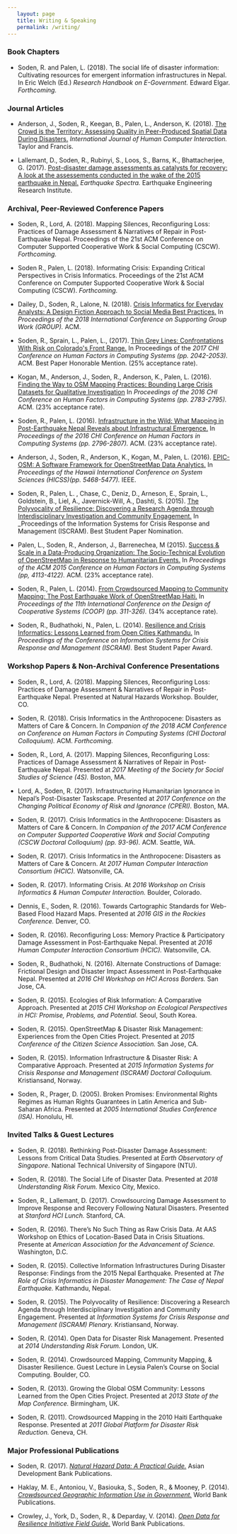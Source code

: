 ```yaml
---
   layout: page
   title: Writing & Speaking
   permalink: /writing/
---
```



### Book Chapters
- Soden, R. and Palen, L. (2018). The social life of disaster information: Cultivating resources for emergent information infrastructures in Nepal.  In Eric Welch (Ed.) _Research Handbook on E-Government._ Edward Elgar. _Forthcoming._

### Journal Articles
- Anderson, J., Soden, R., Keegan, B., Palen, L., Anderson, K. (2018). [The Crowd is the Territory: Assessing Quality in Peer-Produced Spatial Data During Disasters.](https://www.tandfonline.com/doi/full/10.1080/10447318.2018.1427828?casa_token=q1DyUwbW9EUAAAAA:uGAxA6RYJtk6KH9jNkJ0SUEkn9QLi_yvg2MwARH2J1J1Zr3o6EA0dV_6U2Edt_cLZEFgbvMurMW86Q) _International Journal of Human Computer Interaction._ Taylor and Francis. 

- Lallemant, D., Soden, R., Rubinyi, S., Loos, S., Barns, K., Bhattacherjee, G. (2017). [Post-disaster damage assessments as catalysts for recovery: A look at the assessements conducted in the wake of the 2015 earthquake in Nepal.](http://www.earthquakespectra.org/doi/abs/10.1193/120316EQS222M?code=eeri-site) _Earthquake Spectra._ Earthquake Engineering Research Institute.

### Archival, Peer-Reviewed Conference Papers
- Soden, R., Lord, A. (2018). Mapping Silences, Reconfiguring Loss: Practices of Damage Assessment & Narratives of Repair in Post-Earthquake Nepal. Proceedings of the 21st ACM Conference on Computer Supported Cooperative Work & Social Computing (CSCW). _Forthcoming._

- Soden R., Palen, L. (2018). Informating Crisis: Expanding Critical Perspectives in Crisis Informatics. Proceedings of the 21st ACM Conference on Computer Supported Cooperative Work & Social Computing (CSCW). _Forthcoming._


- Dailey, D., Soden, R., Lalone, N. (2018).  [Crisis Informatics for Everyday Analysts: A Design Fiction Approach to Social Media Best Practices.](https://dl.acm.org/citation.cfm?id=3149404) In _Proceedings of the 2018 International Conference on Supporting Group Work (GROUP)._ ACM.

- Soden, R., Sprain, L., Palen, L., (2017). [Thin Grey Lines: Confrontations With Risk on Colorado's Front Range.](https://www.researchgate.net/profile/Leah_Sprain/publication/316652868_Thin_Grey_Lines_Confrontations_With_Risk_on_Colorado%27s_Front_Range/links/5a219c584585155dd41aa9b2/Thin-Grey-Lines-Confrontations-With-Risk-on-Colorados-Front-Range.pdf) In Proceedings of the _2017 CHI Conference on Human Factors in Computing Systems (pp. 2042-2053)._ ACM. Best Paper Honorable Mention. (25% acceptance rate).

- Kogan, M., Anderson, J., Soden, R., Anderson, K., Palen, L. (2016). [Finding the Way to OSM Mapping Practices: Bounding Large Crisis Datasets for Qualitative Investigation](https://dl.acm.org/citation.cfm?id=2858036.2858371) In _Proceedings of the 2016 CHI Conference on Human Factors in Computing Systems (pp. 2783-2795)._ ACM. (23% acceptance rate).

- Soden, R., Palen, L. (2016). [Infrastructure in the Wild: What Mapping in Post-Earthquake Nepal Reveals about Infrastructural Emergence.](https://dl.acm.org/citation.cfm?id=2858545) In _Proceedings of the 2016 CHI Conference on Human Factors in Computing Systems (pp. 2796-2807)._ ACM. (23% acceptance rate).

- Anderson, J., Soden, R., Anderson, K., Kogan, M., Palen, L. (2016). [EPIC-OSM: A Software Framework for OpenStreetMap Data Analytics.](https://www.computer.org/csdl/proceedings/hicss/2016/5670/00/5670f468-abs.html) In _Proceedings of the Hawaii International Conference on System Sciences (HICSS)(pp. 5468-5477)._ IEEE.

- Soden, R., Palen, L. , Chase, C., Deniz, D., Arneson, E., Sprain, L., Goldstein, B., Liel, A., Javernick-Will, A., Dashti, S. (2015). [The Polyvocality of Resilience: Discovering a Research Agenda through Interdisciplinary Investigation and Community Engagement.](http://idl.iscram.org/files/robertsoden/2015/1268_RobertSoden_etal2015.pdf) In _Proceedings of the Information Systems for Crisis Response and Management (ISCRAM). Best Student Paper Nomination.

- Palen, L., Soden, R., Anderson, J., Barrenechea, M (2015). [Success & Scale in a Data-Producing Organization: The Socio-Technical Evolution of OpenStreetMap in Response to Humanitarian Events.](https://dl.acm.org/citation.cfm?id=2702294) In _Proceedings of the ACM 2015 Conference on Human Factors in Computing Systems (pp, 4113-4122)._ ACM. (23% acceptance rate).

- Soden, R., Palen, L. (2014). [From Crowdsourced Mapping to Community Mapping: The Post Earthquake Work of OpenStreetMap Haiti.](https://link.springer.com/chapter/10.1007/978-3-319-06498-7_19) In _Proceedings of the 11th International Conference on the Design of Cooperative Systems (COOP) (pp. 311-326)._ (34% acceptance rate).

- Soden, R., Budhathoki, N., Palen, L. (2014). [Resilience and Crisis Informatics: Lessons Learned from Open Cities Kathmandu.](https://pdfs.semanticscholar.org/95c0/40abcf3a922c59e160cbda300aee082087ef.pdf) In _Proceedings of the Conference on Information Systems for Crisis Response and Management (ISCRAM)._ Best Student Paper Award.

### Workshop Papers & Non-Archival Conference Presentations
- Soden, R., Lord, A. (2018). Mapping Silences, Reconfiguring Loss: Practices of Damage Assessment & Narratives of Repair in Post-Earthquake Nepal. Presented at Natural Hazards Workshop. Boulder, CO.

- Soden, R. (2018). Crisis Informatics in the Anthropocene: Disasters as Matters of Care & Concern. In _Companion of the 2018 ACM Conference on Conference on Human Factors in Computing Systems (CHI Doctoral Colloquium)._ ACM. _Forthcoming._

- Soden, R., Lord, A. (2017). Mapping Silences, Reconfiguring Loss: Practices of Damage Assessment & Narratives of Repair in Post-Earthquake Nepal. Presented at _2017 Meeting of the Society for Social Studies of Science (4S)._ Boston, MA.

- Lord, A., Soden, R. (2017). Infrastructuring Humanitarian Ignorance in Nepal’s Post-Disaster Taskscape. Presented at _2017 Conference on the Changing Political Economy of Risk and Ignorance (CPERI)._ Boston, MA.

- Soden, R. (2017). Crisis Informatics in the Anthropocene: Disasters as Matters of Care & Concern. In _Companion of the 2017 ACM Conference on Computer Supported Cooperative Work and Social Computing (CSCW Doctoral Colloquium) (pp. 93-96)._ ACM. Seattle, WA.

- Soden, R. (2017). Crisis Informatics in the Anthropocene: Disasters as Matters of Care & Concern. At _2017 Human Computer Interaction Consortium (HCIC)._ Watsonville, CA.

- Soden, R. (2017). Informating Crisis. At _2016 Workshop on Crisis Informatics & Human Computer Interaction._ Boulder, Colorado.

- Dennis, E., Soden, R. (2016). Towards Cartographic Standards for Web-Based Flood Hazard Maps. Presented at _2016 GIS in the Rockies Conference._ Denver, CO.

- Soden, R. (2016). Reconfiguring Loss: Memory Practice & Participatory Damage Assessment in Post-Earthquake Nepal. Presented at _2016 Human Computer Interaction Consortium (HCIC)._ Watsonville, CA.

- Soden, R., Budhathoki, N. (2016). Alternate Constructions of Damage: Frictional Design and Disaster Impact Assessment in Post-Earthquake Nepal. Presented at _2016 CHI Workshop on HCI Across Borders._ San Jose, CA.

- Soden, R. (2015). Ecologies of Risk Information: A Comparative Approach. Presented at _2015 CHI Workshop on Ecological Perspectives in HCI: Promise, Problems, and Potential._ Seoul, South Korea.

- Soden, R. (2015). OpenStreetMap & Disaster Risk Management: Experiences from the Open Cities Project. Presented at _2015 Conference of the Citizen Science Association._ San Jose, CA.

- Soden, R. (2015). Information Infrastructure & Disaster Risk: A Comparative Approach. Presented at _2015 Information Systems for Crisis Response and Management (ISCRAM) Doctoral Colloquium._ Kristiansand, Norway.

- Soden, R., Prager, D. (2005). Broken Promises: Environmental Rights Regimes as Human Rights Guarantees in Latin America and Sub-Saharan Africa. Presented at _2005 International Studies Conference (ISA)._ Honolulu, HI.

### Invited Talks & Guest Lectures
- Soden, R. (2018). Rethinking Post-Disaster Damage Assessment: Lessons from Critical Data Studies. Presented at _Earth Observatory of Singapore_. National Technical University of Singapore (NTU).

- Soden, R. (2018). The Social Life of Disaster Data. Presented at _2018 Understanding Risk Forum._ Mexico City, Mexico.

- Soden, R., Lallemant, D. (2017). Crowdsourcing Damage Assessment to Improve Response and Recovery Following Natural Disasters. Presented at _Stanford HCI Lunch._ Stanford, CA.

- Soden, R. (2016). There’s No Such Thing as Raw Crisis Data. At AAS Workshop on Ethics of Location-Based Data in Crisis Situations. Presente at _American Association for the Advancement of Science._ Washington, D.C.

- Soden, R. (2015). Collective Information Infrastructures During Disaster Response: Findings from the 2015 Nepal Earthquake. Presented at _The Role of Crisis Informatics in Disaster Management: The Case of Nepal Earthquake._ Kathmandu, Nepal.

- Soden, R. (2015). The Polyvocality of Resilience: Discovering a Research Agenda through Interdisciplinary Investigation and Community Engagement. Presented at _Information Systems for Crisis Response and Management (ISCRAM) Plenary._ Kristiansand, Norway.

- Soden, R. (2014). Open Data for Disaster Risk Management. Presented at _2014 Understanding Risk Forum._ London, UK.

- Soden, R. (2014). Crowdsourced Mapping, Community Mapping, & Disaster Resilience. Guest Lecture in Leysia Palen’s Course on Social Computing. Boulder, CO.

- Soden, R. (2013). Growing the Global OSM Community: Lessons Learned from the Open Cities Project. Presented at _2013 State of the Map Conference._ Birmingham, UK.

- Soden, R. (2011). Crowdsourced Mapping in the 2010 Haiti Earthquake Response. Presented at _2011 Global Platform for Disaster Risk Reduction._ Geneva, CH. 

### Major Professional Publications
- Soden, R. (2017). [_Natural Hazard Data: A Practical Guide._](https://www.adb.org/documents/natural-hazard-data-practical-guide) Asian Development Bank Publications.

- Haklay, M. E., Antoniou, V., Basiouka, S., Soden, R., & Mooney, P. (2014). [_Crowdsourced Geographic Information Use in Government._](https://openknowledge.worldbank.org/handle/10986/20725) World Bank Publications.

- Crowley, J., York, D., Soden, R., & Deparday, V. (2014). [_Open Data for Resilience Initiative Field Guide._](https://openknowledge.worldbank.org/handle/10986/17840) World Bank Publications.